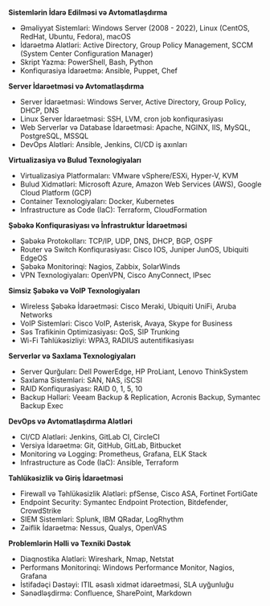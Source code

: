  **Sistemlərin İdarə Edilməsi və Avtomatlaşdırma**  
- Əməliyyat Sistemləri: Windows Server (2008 - 2022), Linux (CentOS, RedHat, Ubuntu, Fedora), macOS  
- İdarəetmə Alətləri: Active Directory, Group Policy Management, SCCM (System Center Configuration Manager)  
- Skript Yazma: PowerShell, Bash, Python  
- Konfiqurasiya İdarəetmə: Ansible, Puppet, Chef  

**Server İdarəetməsi və Avtomatlaşdırma**  
- Server İdarəetməsi: Windows Server, Active Directory, Group Policy, DHCP, DNS  
- Linux Server İdarəetməsi: SSH, LVM, cron job konfiqurasiyası  
- Web Serverlər və Database İdarəetməsi: Apache, NGINX, IIS, MySQL, PostgreSQL, MSSQL  
- DevOps Alətləri: Ansible, Jenkins, CI/CD iş axınları  

**Virtualizasiya və Bulud Texnologiyaları**  
- Virtualizasiya Platformaları: VMware vSphere/ESXi, Hyper-V, KVM  
- Bulud Xidmətləri: Microsoft Azure, Amazon Web Services (AWS), Google Cloud Platform (GCP)  
- Container Texnologiyaları: Docker, Kubernetes  
- Infrastructure as Code (IaC): Terraform, CloudFormation  

**Şəbəkə Konfiqurasiyası və İnfrastruktur İdarəetməsi**  
- Şəbəkə Protokolları: TCP/IP, UDP, DNS, DHCP, BGP, OSPF  
- Router və Switch Konfiqurasiyası: Cisco IOS, Juniper JunOS, Ubiquiti EdgeOS  
- Şəbəkə Monitorinqi: Nagios, Zabbix, SolarWinds  
- VPN Texnologiyaları: OpenVPN, Cisco AnyConnect, IPsec  

**Simsiz Şəbəkə və VoIP Texnologiyaları**  
- Wireless Şəbəkə İdarəetməsi: Cisco Meraki, Ubiquiti UniFi, Aruba Networks  
- VoIP Sistemləri: Cisco VoIP, Asterisk, Avaya, Skype for Business  
- Səs Trafikinin Optimizasiyası: QoS, SIP Trunking  
- Wi-Fi Təhlükəsizliyi: WPA3, RADIUS autentifikasiyası  

**Serverlər və Saxlama Texnologiyaları**  
- Server Qurğuları: Dell PowerEdge, HP ProLiant, Lenovo ThinkSystem  
- Saxlama Sistemləri: SAN, NAS, iSCSI  
- RAID Konfiqurasiyası: RAID 0, 1, 5, 10  
- Backup Həlləri: Veeam Backup & Replication, Acronis Backup, Symantec Backup Exec  

**DevOps və Avtomatlaşdırma Alətləri**  
- CI/CD Alətləri: Jenkins, GitLab CI, CircleCI  
- Versiya İdarəetmə: Git, GitHub, GitLab, Bitbucket  
- Monitoring və Logging: Prometheus, Grafana, ELK Stack  
- Infrastructure as Code (IaC): Ansible, Terraform  

**Təhlükəsizlik və Giriş İdarəetməsi**  
- Firewall və Təhlükəsizlik Alətləri: pfSense, Cisco ASA, Fortinet FortiGate  
- Endpoint Security: Symantec Endpoint Protection, Bitdefender, CrowdStrike  
- SIEM Sistemləri: Splunk, IBM QRadar, LogRhythm  
- Zəiflik İdarəetmə: Nessus, Qualys, OpenVAS  

**Problemlərin Həlli və Texniki Dəstək**  
- Diaqnostika Alətləri: Wireshark, Nmap, Netstat  
- Performans Monitorinqi: Windows Performance Monitor, Nagios, Grafana  
- İstifadəçi Dəstəyi: ITIL əsaslı xidmət idarəetməsi, SLA uyğunluğu  
- Sənədləşdirmə: Confluence, SharePoint, Markdown